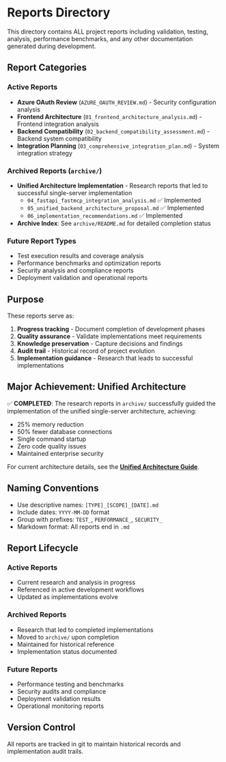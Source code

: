 # Reports Directory

This directory contains ALL project reports including validation, testing, analysis, performance benchmarks, and any other documentation generated during development.

## Report Categories

### Active Reports
- **Azure OAuth Review** (`AZURE_OAUTH_REVIEW.md`) - Security configuration analysis
- **Frontend Architecture** (`01_frontend_architecture_analysis.md`) - Frontend integration analysis
- **Backend Compatibility** (`02_backend_compatibility_assessment.md`) - Backend system compatibility
- **Integration Planning** (`03_comprehensive_integration_plan.md`) - System integration strategy

### Archived Reports (`archive/`)
- **Unified Architecture Implementation** - Research reports that led to successful single-server implementation
  - `04_fastapi_fastmcp_integration_analysis.md` ✅ Implemented
  - `05_unified_backend_architecture_proposal.md` ✅ Implemented
  - `06_implementation_recommendations.md` ✅ Implemented
- **Archive Index**: See `archive/README.md` for detailed completion status

### Future Report Types
- Test execution results and coverage analysis
- Performance benchmarks and optimization reports
- Security analysis and compliance reports
- Deployment validation and operational reports

## Purpose

These reports serve as:
1. **Progress tracking** - Document completion of development phases
2. **Quality assurance** - Validate implementations meet requirements
3. **Knowledge preservation** - Capture decisions and findings
4. **Audit trail** - Historical record of project evolution
5. **Implementation guidance** - Research that leads to successful implementations

## Major Achievement: Unified Architecture

✅ **COMPLETED**: The research reports in `archive/` successfully guided the implementation of the unified single-server architecture, achieving:
- 25% memory reduction
- 50% fewer database connections  
- Single command startup
- Zero code quality issues
- Maintained enterprise security

For current architecture details, see the **[Unified Architecture Guide](../docs/project_context/UNIFIED_ARCHITECTURE_GUIDE.md)**.

## Naming Conventions

- Use descriptive names: `[TYPE]_[SCOPE]_[DATE].md`
- Include dates: `YYYY-MM-DD` format
- Group with prefixes: `TEST_`, `PERFORMANCE_`, `SECURITY_`
- Markdown format: All reports end in `.md`

## Report Lifecycle

### Active Reports
- Current research and analysis in progress
- Referenced in active development workflows
- Updated as implementations evolve

### Archived Reports  
- Research that led to completed implementations
- Moved to `archive/` upon completion
- Maintained for historical reference
- Implementation status documented

### Future Reports
- Performance testing and benchmarks
- Security audits and compliance
- Deployment validation results
- Operational monitoring reports

## Version Control

All reports are tracked in git to maintain historical records and implementation audit trails.